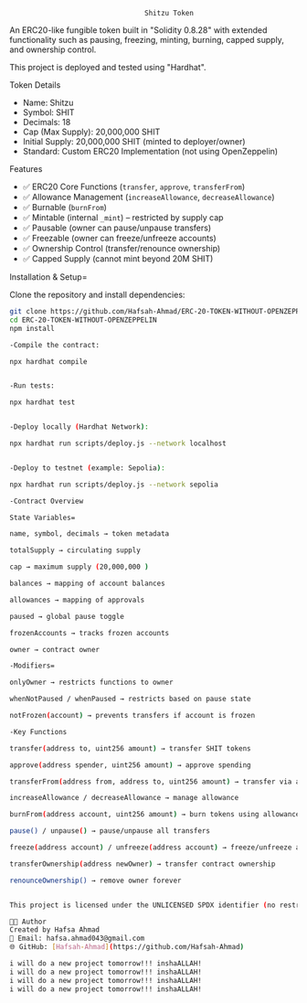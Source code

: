                                      Shitzu Token 

An ERC20-like fungible token built in "Solidity 0.8.28" with extended functionality such as pausing, freezing, minting, burning, capped supply, and ownership control.  

This project is deployed and tested using "Hardhat".



Token Details

- Name: Shitzu  
- Symbol: SHIT  
- Decimals: 18  
- Cap (Max Supply): 20,000,000 SHIT  
- Initial Supply: 20,000,000 SHIT (minted to deployer/owner)  
- Standard: Custom ERC20 Implementation (not using OpenZeppelin)


 Features
- ✅ ERC20 Core Functions   (`transfer`, `approve`, `transferFrom`)  
- ✅ Allowance Management   (`increaseAllowance`, `decreaseAllowance`)  
- ✅ Burnable  (`burnFrom`)  
- ✅ Mintable   (internal `_mint`) – restricted by supply cap  
- ✅ Pausable  (owner can pause/unpause transfers)  
- ✅ Freezable  (owner can freeze/unfreeze accounts)  
- ✅ Ownership Control  (transfer/renounce ownership)  
- ✅ Capped Supply  (cannot mint beyond 20M SHIT)


 Installation & Setup=

Clone the repository and install dependencies:

```bash
git clone https://github.com/Hafsah-Ahmad/ERC-20-TOKEN-WITHOUT-OPENZEPPELIN
cd ERC-20-TOKEN-WITHOUT-OPENZEPPELIN
npm install

-Compile the contract:

npx hardhat compile


-Run tests:

npx hardhat test


-Deploy locally (Hardhat Network):

npx hardhat run scripts/deploy.js --network localhost


-Deploy to testnet (example: Sepolia):

npx hardhat run scripts/deploy.js --network sepolia

-Contract Overview

State Variables=

name, symbol, decimals → token metadata

totalSupply → circulating supply

cap → maximum supply (20,000,000 )

balances → mapping of account balances

allowances → mapping of approvals

paused → global pause toggle

frozenAccounts → tracks frozen accounts

owner → contract owner

-Modifiers=

onlyOwner → restricts functions to owner

whenNotPaused / whenPaused → restricts based on pause state

notFrozen(account) → prevents transfers if account is frozen

-Key Functions

transfer(address to, uint256 amount) → transfer SHIT tokens

approve(address spender, uint256 amount) → approve spending

transferFrom(address from, address to, uint256 amount) → transfer via allowance

increaseAllowance / decreaseAllowance → manage allowance

burnFrom(address account, uint256 amount) → burn tokens using allowance

pause() / unpause() → pause/unpause all transfers

freeze(address account) / unfreeze(address account) → freeze/unfreeze accounts

transferOwnership(address newOwner) → transfer contract ownership

renounceOwnership() → remove owner forever


This project is licensed under the UNLICENSED SPDX identifier (no restrictions).

👩‍💻 Author
Created by Hafsa Ahmad 
📧 Email: hafsa.ahmad043@gmail.com  
🌐 GitHub: [Hafsah-Ahmad](https://github.com/Hafsah-Ahmad)

i will do a new project tomorrow!!! inshaALLAH!
i will do a new project tomorrow!!! inshaALLAH!
i will do a new project tomorrow!!! inshaALLAH!
i will do a new project tomorrow!!! inshaALLAH!